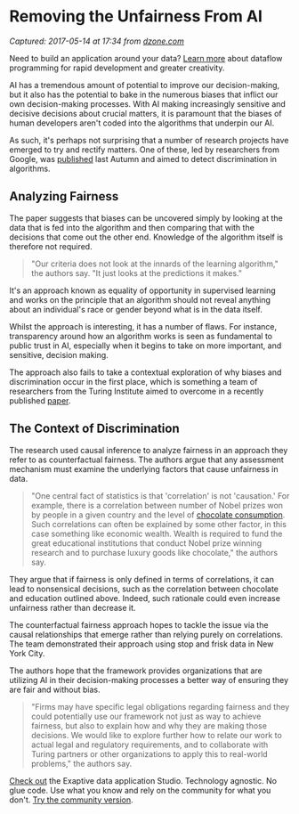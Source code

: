 # Removing the Unfairness From AI

_Captured: 2017-05-14 at 17:34 from [dzone.com](https://dzone.com/articles/removing-the-unfairness-from-ai?edition=298099&utm_source=Daily%20Digest&utm_medium=email&utm_campaign=dd%202017-05-13)_

Need to build an application around your data? [Learn more](https://dzone.com/go?i=200129&u=http%3A%2F%2Fhubs.ly%2FH06Pr9h0) about dataflow programming for rapid development and greater creativity.

AI has a tremendous amount of potential to improve our decision-making, but it also has the potential to bake in the numerous biases that inflict our own decision-making processes. With AI making increasingly sensitive and decisive decisions about crucial matters, it is paramount that the biases of human developers aren't coded into the algorithms that underpin our AI.

As such, it's perhaps not surprising that a number of research projects have emerged to try and rectify matters. One of these, led by researchers from Google, was [published](https://arxiv.org/abs/1610.02413) last Autumn and aimed to detect discrimination in algorithms.

## Analyzing Fairness

The paper suggests that biases can be uncovered simply by looking at the data that is fed into the algorithm and then comparing that with the decisions that come out the other end. Knowledge of the algorithm itself is therefore not required.

> "Our criteria does not look at the innards of the learning algorithm," the authors say. "It just looks at the predictions it makes."

It's an approach known as equality of opportunity in supervised learning and works on the principle that an algorithm should not reveal anything about an individual's race or gender beyond what is in the data itself.

Whilst the approach is interesting, it has a number of flaws. For instance, transparency around how an algorithm works is seen as fundamental to public trust in AI, especially when it begins to take on more important, and sensitive, decision making.

The approach also fails to take a contextual exploration of why biases and discrimination occur in the first place, which is something a team of researchers from the Turing Institute aimed to overcome in a recently published [paper](https://arxiv.org/pdf/1703.06856.pdf).

## The Context of Discrimination

The research used causal inference to analyze fairness in an approach they refer to as counterfactual fairness. The authors argue that any assessment mechanism must examine the underlying factors that cause unfairness in data.

> "One central fact of statistics is that 'correlation' is not 'causation.' For example, there is a correlation between number of Nobel prizes won by people in a given country and the level of [chocolate consumption](https://blogs.scientificamerican.com/the-curious-wavefunction/chocolate-consumption-and-nobel-prizes-a-bizarre-juxtaposition-if-there-ever-was-one/). Such correlations can often be explained by some other factor, in this case something like economic wealth. Wealth is required to fund the great educational institutions that conduct Nobel prize winning research and to purchase luxury goods like chocolate," the authors say. 

They argue that if fairness is only defined in terms of correlations, it can lead to nonsensical decisions, such as the correlation between chocolate and education outlined above. Indeed, such rationale could even increase unfairness rather than decrease it.

The counterfactual fairness approach hopes to tackle the issue via the causal relationships that emerge rather than relying purely on correlations. The team demonstrated their approach using stop and frisk data in New York City.

The authors hope that the framework provides organizations that are utilizing AI in their decision-making processes a better way of ensuring they are fair and without bias.

> "Firms may have specific legal obligations regarding fairness and they could potentially use our framework not just as way to achieve fairness, but also to explain how and why they are making those decisions. We would like to explore further how to relate our work to actual legal and regulatory requirements, and to collaborate with Turing partners or other organizations to apply this to real-world problems," the authors say. 

[Check out](https://dzone.com/go?i=200130&u=http%3A%2F%2Fhubs.ly%2FH06Pr9h0) the Exaptive data application Studio. Technology agnostic. No glue code. Use what you know and rely on the community for what you don't. [Try the community version](https://dzone.com/go?i=200130&u=https%3A%2F%2Fexaptive.city%2F%23%2Flanding%3Freferrer%3DGeneral).
